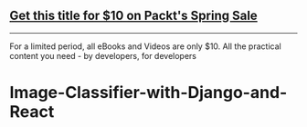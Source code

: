 ## [Get this title for $10 on Packt's Spring Sale](https://www.packt.com/V16668?utm_source=github&utm_medium=packt-github-repo&utm_campaign=spring_10_dollar_2022)
-----
For a limited period, all eBooks and Videos are only $10. All the practical content you need \- by developers, for developers

# Image-Classifier-with-Django-and-React